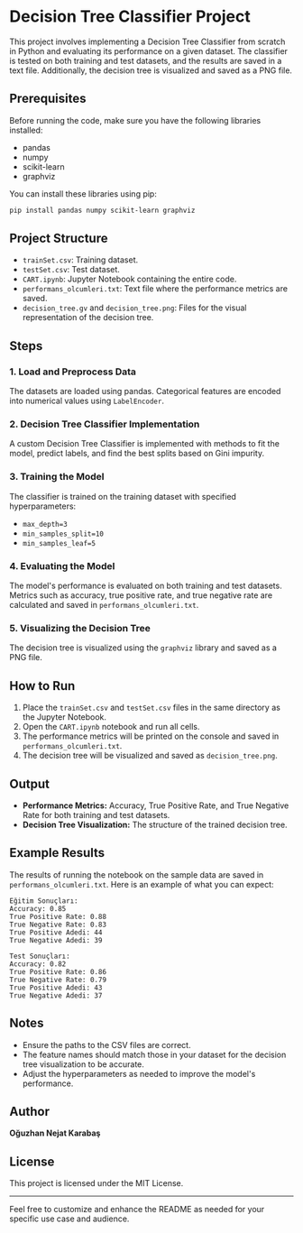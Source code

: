 # Decision Tree Classifier Project

This project involves implementing a Decision Tree Classifier from scratch in Python and evaluating its performance on a given dataset. The classifier is tested on both training and test datasets, and the results are saved in a text file. Additionally, the decision tree is visualized and saved as a PNG file.

## Prerequisites

Before running the code, make sure you have the following libraries installed:
- pandas
- numpy
- scikit-learn
- graphviz

You can install these libraries using pip:
```bash
pip install pandas numpy scikit-learn graphviz
```

## Project Structure

- `trainSet.csv`: Training dataset.
- `testSet.csv`: Test dataset.
- `CART.ipynb`: Jupyter Notebook containing the entire code.
- `performans_olcumleri.txt`: Text file where the performance metrics are saved.
- `decision_tree.gv` and `decision_tree.png`: Files for the visual representation of the decision tree.

## Steps

### 1. Load and Preprocess Data

The datasets are loaded using pandas. Categorical features are encoded into numerical values using `LabelEncoder`.

### 2. Decision Tree Classifier Implementation

A custom Decision Tree Classifier is implemented with methods to fit the model, predict labels, and find the best splits based on Gini impurity.

### 3. Training the Model

The classifier is trained on the training dataset with specified hyperparameters:
- `max_depth=3`
- `min_samples_split=10`
- `min_samples_leaf=5`

### 4. Evaluating the Model

The model's performance is evaluated on both training and test datasets. Metrics such as accuracy, true positive rate, and true negative rate are calculated and saved in `performans_olcumleri.txt`.

### 5. Visualizing the Decision Tree

The decision tree is visualized using the `graphviz` library and saved as a PNG file.

## How to Run

1. Place the `trainSet.csv` and `testSet.csv` files in the same directory as the Jupyter Notebook.
2. Open the `CART.ipynb` notebook and run all cells.
3. The performance metrics will be printed on the console and saved in `performans_olcumleri.txt`.
4. The decision tree will be visualized and saved as `decision_tree.png`.

## Output

- **Performance Metrics:** Accuracy, True Positive Rate, and True Negative Rate for both training and test datasets.
- **Decision Tree Visualization:** The structure of the trained decision tree.

## Example Results

The results of running the notebook on the sample data are saved in `performans_olcumleri.txt`. Here is an example of what you can expect:

```
Eğitim Sonuçları:
Accuracy: 0.85
True Positive Rate: 0.88
True Negative Rate: 0.83
True Positive Adedi: 44
True Negative Adedi: 39

Test Sonuçları:
Accuracy: 0.82
True Positive Rate: 0.86
True Negative Rate: 0.79
True Positive Adedi: 43
True Negative Adedi: 37
```

## Notes

- Ensure the paths to the CSV files are correct.
- The feature names should match those in your dataset for the decision tree visualization to be accurate.
- Adjust the hyperparameters as needed to improve the model's performance.

## Author

**Oğuzhan Nejat Karabaş** 

## License

This project is licensed under the MIT License.

---

Feel free to customize and enhance the README as needed for your specific use case and audience.
